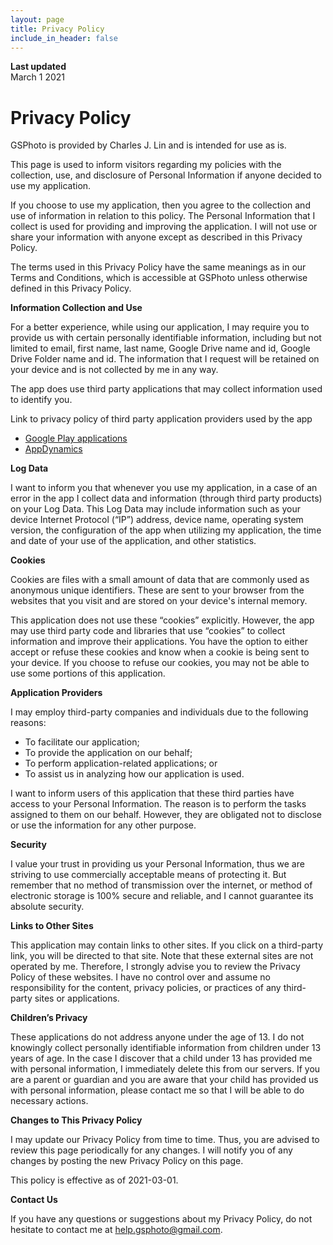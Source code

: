 ```yaml
---
layout: page
title: Privacy Policy
include_in_header: false
---
```


**Last updated**  
March 1 2021

# Privacy Policy

GSPhoto is provided by Charles J. Lin and is intended for use as is.

This page is used to inform visitors regarding my policies with the collection, use, and disclosure of Personal Information if anyone decided to use my application.

If you choose to use my application, then you agree to the collection and use of information in relation to this policy. The Personal Information that I collect is used for providing and improving the application. I will not use or share your information with anyone except as described in this Privacy Policy.

The terms used in this Privacy Policy have the same meanings as in our Terms and Conditions, which is accessible at GSPhoto unless otherwise defined in this Privacy Policy.

**Information Collection and Use**

For a better experience, while using our application, I may require you to provide us with certain personally identifiable information, including but not limited to email, first name, last name, Google Drive name and id, Google Drive Folder name and id. The information that I request will be retained on your device and is not collected by me in any way.

The app does use third party applications that may collect information used to identify you.

Link to privacy policy of third party application providers used by the app

*   [Google Play applications](https://www.google.com/policies/privacy/)
*   [AppDynamics](https://www.appdynamics.com/legal/privacy-policy)

**Log Data**

I want to inform you that whenever you use my application, in a case of an error in the app I collect data and information (through third party products) on your Log Data. This Log Data may include information such as your device Internet Protocol (“IP”) address, device name, operating system version, the configuration of the app when utilizing my application, the time and date of your use of the application, and other statistics.

**Cookies**

Cookies are files with a small amount of data that are commonly used as anonymous unique identifiers. These are sent to your browser from the websites that you visit and are stored on your device's internal memory.

This application does not use these “cookies” explicitly. However, the app may use third party code and libraries that use “cookies” to collect information and improve their applications. You have the option to either accept or refuse these cookies and know when a cookie is being sent to your device. If you choose to refuse our cookies, you may not be able to use some portions of this application.

**Application Providers**

I may employ third-party companies and individuals due to the following reasons:

*   To facilitate our application;
*   To provide the application on our behalf;
*   To perform application-related applications; or
*   To assist us in analyzing how our application is used.

I want to inform users of this application that these third parties have access to your Personal Information. The reason is to perform the tasks assigned to them on our behalf. However, they are obligated not to disclose or use the information for any other purpose.

**Security**

I value your trust in providing us your Personal Information, thus we are striving to use commercially acceptable means of protecting it. But remember that no method of transmission over the internet, or method of electronic storage is 100% secure and reliable, and I cannot guarantee its absolute security.

**Links to Other Sites**

This application may contain links to other sites. If you click on a third-party link, you will be directed to that site. Note that these external sites are not operated by me. Therefore, I strongly advise you to review the Privacy Policy of these websites. I have no control over and assume no responsibility for the content, privacy policies, or practices of any third-party sites or applications.

**Children’s Privacy**

These applications do not address anyone under the age of 13. I do not knowingly collect personally identifiable information from children under 13 years of age. In the case I discover that a child under 13 has provided me with personal information, I immediately delete this from our servers. If you are a parent or guardian and you are aware that your child has provided us with personal information, please contact me so that I will be able to do necessary actions.

**Changes to This Privacy Policy**

I may update our Privacy Policy from time to time. Thus, you are advised to review this page periodically for any changes. I will notify you of any changes by posting the new Privacy Policy on this page.

This policy is effective as of 2021-03-01.

**Contact Us**

If you have any questions or suggestions about my Privacy Policy, do not hesitate to contact me at help.gsphoto@gmail.com.